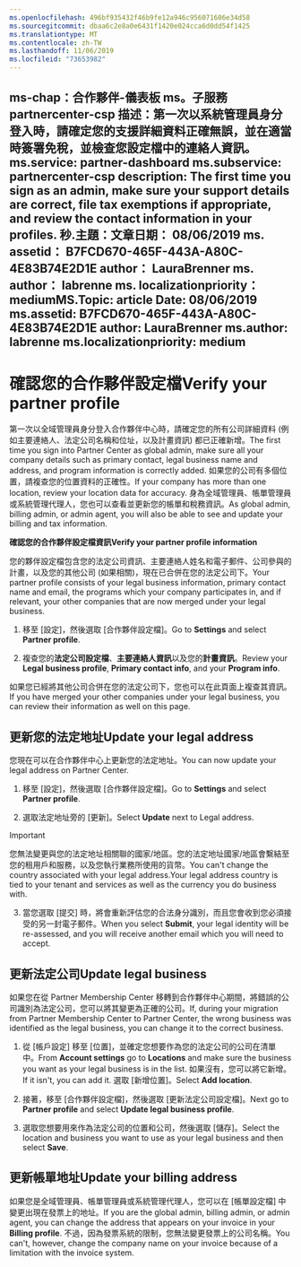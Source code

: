 ```yaml
---
ms.openlocfilehash: 496bf935432f46b9fe12a946c956071606e34d58
ms.sourcegitcommit: dbaa6c2e8a0e6431f1420e024cca6d0dd54f1425
ms.translationtype: MT
ms.contentlocale: zh-TW
ms.lasthandoff: 11/06/2019
ms.locfileid: "73653982"
---
```

<span data-ttu-id="0e2a2-101">ms-chap：合作夥伴-儀表板 ms。子服務 partnercenter-csp 描述：第一次以系統管理員身分登入時，請確定您的支援詳細資料正確無誤，並在適當時簽署免稅，並檢查您設定檔中的連絡人資訊。</span><span class="sxs-lookup"><span data-stu-id="0e2a2-101">ms.service: partner-dashboard ms.subservice: partnercenter-csp description: The first time you sign as an admin, make sure your support details are correct, file tax exemptions if appropriate, and review the contact information in your profiles.</span></span>
<span data-ttu-id="0e2a2-102">秒.主題：文章日期： 08/06/2019 ms. assetid： B7FCD670-465F-443A-A80C-4E83B74E2D1E author： LauraBrenner ms. author： labrenne ms. localizationpriority： medium</span><span class="sxs-lookup"><span data-stu-id="0e2a2-102">MS.Topic: article Date: 08/06/2019 ms.assetid: B7FCD670-465F-443A-A80C-4E83B74E2D1E author: LauraBrenner ms.author: labrenne ms.localizationpriority: medium</span></span>
---

# <a name="verify-your-partner-profile"></a><span data-ttu-id="0e2a2-103">確認您的合作夥伴設定檔</span><span class="sxs-lookup"><span data-stu-id="0e2a2-103">Verify your partner profile</span></span>

<span data-ttu-id="0e2a2-104">第一次以全域管理員身分登入合作夥伴中心時，請確定您的所有公司詳細資料 (例如主要連絡人、法定公司名稱和位址，以及計畫資訊) 都已正確新增。</span><span class="sxs-lookup"><span data-stu-id="0e2a2-104">The first time you sign into Partner Center as  global admin, make sure all your company details such as primary contact, legal business name and address, and program information is correctly added.</span></span> <span data-ttu-id="0e2a2-105">如果您的公司有多個位置，請複查您的位置資料的正確性。</span><span class="sxs-lookup"><span data-stu-id="0e2a2-105">If your company has more than one location, review your location data for accuracy.</span></span> <span data-ttu-id="0e2a2-106">身為全域管理員、帳單管理員或系統管理代理人，您也可以查看並更新您的帳單和稅務資訊。</span><span class="sxs-lookup"><span data-stu-id="0e2a2-106">As global admin, billing admin, or admin agent, you will also be able to see and update your billing and tax information.</span></span> 

<span data-ttu-id="0e2a2-107">**確認您的合作夥伴設定檔資訊**</span><span class="sxs-lookup"><span data-stu-id="0e2a2-107">**Verify your partner profile information**</span></span>

<span data-ttu-id="0e2a2-108">您的夥伴設定檔包含您的法定公司資訊、主要連絡人姓名和電子郵件、公司參與的計畫，以及您的其他公司 (如果相關)，現在已合併在您的法定公司下。</span><span class="sxs-lookup"><span data-stu-id="0e2a2-108">Your partner profile consists of your legal business information, primary contact name and email, the programs which your company participates in, and if relevant, your other companies that are now merged under your legal business.</span></span>

1.  <span data-ttu-id="0e2a2-109">移至 [設定]，然後選取 [合作夥伴設定檔]。</span><span class="sxs-lookup"><span data-stu-id="0e2a2-109">Go to **Settings** and select **Partner profile**.</span></span>

2.  <span data-ttu-id="0e2a2-110">複查您的**法定公司設定檔**、**主要連絡人資訊**以及您的**計畫資訊**。</span><span class="sxs-lookup"><span data-stu-id="0e2a2-110">Review your **Legal business profile**, **Primary contact info**, and your **Program info**.</span></span>

<span data-ttu-id="0e2a2-111">如果您已經將其他公司合併在您的法定公司下，您也可以在此頁面上複查其資訊。</span><span class="sxs-lookup"><span data-stu-id="0e2a2-111">If you have merged your other companies under your legal business, you can review their information as well on this page.</span></span>

## <a name="update-your-legal-address"></a><span data-ttu-id="0e2a2-112">更新您的法定地址</span><span class="sxs-lookup"><span data-stu-id="0e2a2-112">Update your legal address</span></span>

<span data-ttu-id="0e2a2-113">您現在可以在合作夥伴中心上更新您的法定地址。</span><span class="sxs-lookup"><span data-stu-id="0e2a2-113">You can now update your legal address on Partner Center.</span></span>

1. <span data-ttu-id="0e2a2-114">移至 [設定]，然後選取 [合作夥伴設定檔]。</span><span class="sxs-lookup"><span data-stu-id="0e2a2-114">Go to **Settings** and select **Partner profile**.</span></span> 

2. <span data-ttu-id="0e2a2-115">選取法定地址旁的 [更新]。</span><span class="sxs-lookup"><span data-stu-id="0e2a2-115">Select **Update** next to Legal address.</span></span> 

>[!Important]
><span data-ttu-id="0e2a2-116">您無法變更與您的法定地址相關聯的國家/地區。您的法定地址國家/地區會繫結至您的租用戶和服務，以及您執行業務所使用的貨幣。</span><span class="sxs-lookup"><span data-stu-id="0e2a2-116">You can't change the country associated with your legal address.Your legal address country is tied to your tenant and services as well as the currency you do business with.</span></span> 

3. <span data-ttu-id="0e2a2-117">當您選取 [提交] 時，將會重新評估您的合法身分識別，而且您會收到您必須接受的另一封電子郵件。</span><span class="sxs-lookup"><span data-stu-id="0e2a2-117">When you select **Submit**, your legal identity will be re-assessed, and you will receive another email which you will need to accept.</span></span>

## <a name="update-legal-business"></a><span data-ttu-id="0e2a2-118">更新法定公司</span><span class="sxs-lookup"><span data-stu-id="0e2a2-118">Update legal business</span></span>

<span data-ttu-id="0e2a2-119">如果您在從 Partner Membership Center 移轉到合作夥伴中心期間，將錯誤的公司識別為法定公司，您可以將其變更為正確的公司。</span><span class="sxs-lookup"><span data-stu-id="0e2a2-119">If, during your migration from Partner Membership Center to Partner Center, the wrong business was identified as the legal business, you can change it to the correct business.</span></span>

1. <span data-ttu-id="0e2a2-120">從 [帳戶設定] 移至 [位置]，並確定您想要作為您的法定公司的公司在清單中。</span><span class="sxs-lookup"><span data-stu-id="0e2a2-120">From **Account settings** go to **Locations** and make sure the business you want as your legal business is in the list.</span></span> <span data-ttu-id="0e2a2-121">如果沒有，您可以將它新增。</span><span class="sxs-lookup"><span data-stu-id="0e2a2-121">If it isn't, you can add it.</span></span> <span data-ttu-id="0e2a2-122">選取 [新增位置]。</span><span class="sxs-lookup"><span data-stu-id="0e2a2-122">Select **Add location**.</span></span>

2.  <span data-ttu-id="0e2a2-123">接著，移至 [合作夥伴設定檔]，然後選取 [更新法定公司設定檔]。</span><span class="sxs-lookup"><span data-stu-id="0e2a2-123">Next go to **Partner profile** and select **Update legal business profile**.</span></span>

3.  <span data-ttu-id="0e2a2-124">選取您想要用來作為法定公司的位置和公司，然後選取 [儲存]。</span><span class="sxs-lookup"><span data-stu-id="0e2a2-124">Select the location and business you want to use as your legal business and then select **Save**.</span></span>

## <a name="update-your-billing-address"></a><span data-ttu-id="0e2a2-125">更新帳單地址</span><span class="sxs-lookup"><span data-stu-id="0e2a2-125">Update your billing address</span></span>

<span data-ttu-id="0e2a2-126">如果您是全域管理員、帳單管理員或系統管理代理人，您可以在 [帳單設定檔] 中變更出現在發票上的地址。</span><span class="sxs-lookup"><span data-stu-id="0e2a2-126">If you are the global admin, billing admin, or admin agent, you can change the address that appears on your invoice in your **Billing profile**.</span></span> <span data-ttu-id="0e2a2-127">不過，因為發票系統的限制，您無法變更發票上的公司名稱。</span><span class="sxs-lookup"><span data-stu-id="0e2a2-127">You can't, however, change the company name on your invoice because of a limitation with the invoice system.</span></span>

 


